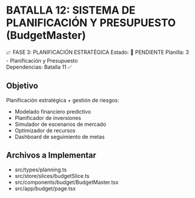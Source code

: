 # BATALLA 12: SISTEMA DE PLANIFICACIÓN Y PRESUPUESTO (BudgetMaster)

📈 FASE 3: PLANIFICACIÓN ESTRATÉGICA
Estado: 🔄 PENDIENTE
Planilla: 3 - Planificación y Presupuesto  
Dependencias: Batalla 11 ✅

## Objetivo
Planificación estratégica + gestión de riesgos:
- Modelado financiero predictivo
- Planificador de inversiones
- Simulador de escenarios de mercado
- Optimizador de recursos
- Dashboard de seguimiento de metas

## Archivos a Implementar
- src/types/planning.ts
- src/store/slices/budgetSlice.ts
- src/components/budget/BudgetMaster.tsx
- src/app/budget/page.tsx
